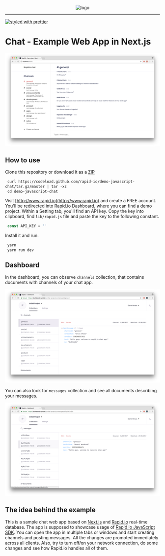 <p align="center">
  <img alt="logo" src="https://raw.githubusercontent.com/Rapid-SDK/javascript/dev/logo.png" />
</p>
<hr/>

[![styled with prettier](https://img.shields.io/badge/styled_with-prettier-ff69b4.svg)](https://github.com/prettier/prettier)

# Chat - Example Web App in Next.js

<p align="center">
  <img alt="App Screenshot" src="./static/app-screenshot.png" />
</p>

## How to use

Clone this repository or download it as a [ZIP](https://github.com/rapid-io/demo-javascript-chat/archive/master.zip)

```
 curl https://codeload.github.com/rapid-io/demo-javascript-chat/tar.gz/master | tar -xz
 cd demo-javascript-chat
```

Visit [http://www.rapid.io](http://www.rapid.io) and create a FREE account. You'll be redirected into Rapid.io Dashboard, where you can find a demo project. Within a Setting tab, you'll find an API key. Copy the key into clipboard, find `lib/rapid.js` file and paste the key to the following constant.

```js
 const API_KEY = ''
```

Install it and run.

```
 yarn
 yarn run dev
```

## Dashboard

In the dashboard, you can observe `channels` collection, that contains documents with channels of your chat app.

<p align="center">
  <img alt="Dashboard - Channels" src="./static/dashboard-channels.png" />
</p>

You can also look for `messages` collection and see all documents describing your messages.

<p align="center">
  <img alt="Dashboard - Messages" src="./static/dashboard-messages.png" />
</p>


## The idea behind the example

This is a sample chat web app based on [Next.js](https://github.com/zeit/next.js) and [Rapid.io](https://www.rapid.io) real-time database. The app is supposed to showcase usage of [Rapid.io JavaScript SDK](https://github.com/Rapid-SDK/javascript). You can open the app in multiple tabs or windows and start creating channels and posting messages. All the changes are promoted immediately across all clients. Also, try to turn off/on your network connection, do some changes and see how Rapid.io handles all of them.


